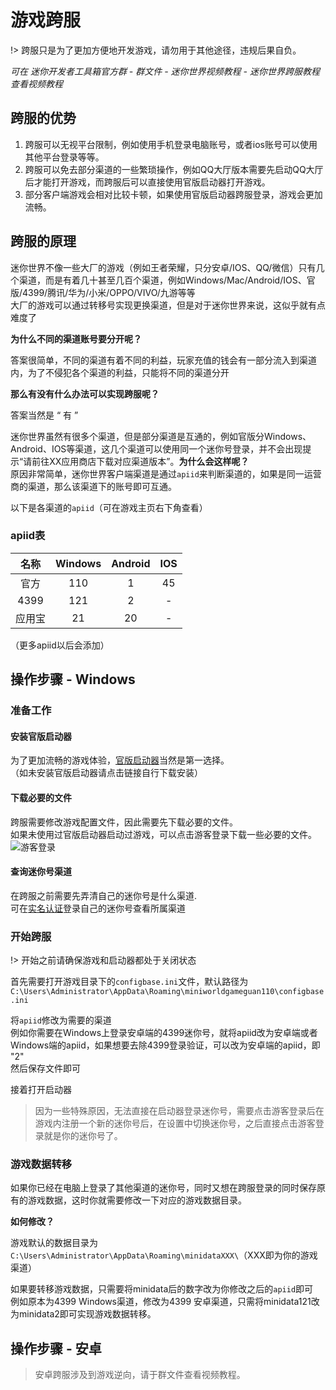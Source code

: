 # 游戏跨服

!> 跨服只是为了更加方便地开发游戏，请勿用于其他途径，违规后果自负。

*可在 迷你开发者工具箱官方群 - 群文件 - 迷你世界视频教程 - 迷你世界跨服教程 查看视频教程*

## 跨服的优势

1. 跨服可以无视平台限制，例如使用手机登录电脑账号，或者ios账号可以使用其他平台登录等等。
2. 跨服可以免去部分渠道的一些繁琐操作，例如QQ大厅版本需要先启动QQ大厅后才能打开游戏，而跨服后可以直接使用官版启动器打开游戏。
3. 部分客户端游戏会相对比较卡顿，如果使用官版启动器跨服登录，游戏会更加流畅。

## 跨服的原理

迷你世界不像一些大厂的游戏（例如王者荣耀，只分安卓/IOS、QQ/微信）只有几个渠道，而是有着几十甚至几百个渠道，例如Windows/Mac/Android/IOS、官版/4399/腾讯/华为/小米/OPPO/VIVO/九游等等  
大厂的游戏可以通过转移号实现更换渠道，但是对于迷你世界来说，这似乎就有点难度了

**为什么不同的渠道账号要分开呢？**

答案很简单，不同的渠道有着不同的利益，玩家充值的钱会有一部分流入到渠道内，为了不侵犯各个渠道的利益，只能将不同的渠道分开

**那么有没有什么办法可以实现跨服呢？**

答案当然是 “ 有 ”

迷你世界虽然有很多个渠道，但是部分渠道是互通的，例如官版分Windows、Android、IOS等渠道，这几个渠道可以使用同一个迷你号登录，并不会出现提示“请前往XX应用商店下载对应渠道版本”。**为什么会这样呢？**  
原因非常简单，迷你世界客户端渠道是通过`apiid`来判断渠道的，如果是同一运营商的渠道，那么该渠道下的账号即可互通。

以下是各渠道的`apiid`（可在游戏主页右下角查看）

### apiid表

|   名称        |   Windows   | Android | IOS |
|   :----:      |    :----:   | :----:  | :----:  
|   官方         | 110         |  1      |  45  |
|   4399        |   121       |    2    |    -   |
|   应用宝        |   21       |    20    |    -    |

（更多apiid以后会添加）

## 操作步骤 - Windows

### 准备工作

#### 安装官版启动器

为了更加流畅的游戏体验，[官版启动器](https://mdownload.mini1.cn/latest/miniworldoffice.exe)当然是第一选择。  
（如未安装官版启动器请点击链接自行下载安装）

#### 下载必要的文件

跨服需要修改游戏配置文件，因此需要先下载必要的文件。  
如果未使用过官版启动器启动过游戏，可以点击游客登录下载一些必要的文件。  
![游客登录](https://s1.ax1x.com/2022/07/11/jyoqVf.png)

#### 查询迷你号渠道

在跨服之前需要先弄清自己的迷你号是什么渠道.  
可在[实名认证](https://mini1.cn/card)登录自己的迷你号查看所属渠道

### 开始跨服

!> 开始之前请确保游戏和启动器都处于关闭状态

首先需要打开游戏目录下的`configbase.ini`文件，默认路径为`C:\Users\Administrator\AppData\Roaming\miniworldgameguan110\configbase.ini`

将`apiid`修改为需要的渠道  
例如你需要在Windows上登录安卓端的4399迷你号，就将apiid改为安卓端或者Windows端的apiid，如果想要去除4399登录验证，可以改为安卓端的apiid，即 "2"  
然后保存文件即可

接着打开启动器

> 因为一些特殊原因，无法直接在启动器登录迷你号，需要点击游客登录后在游戏内注册一个新的迷你号后，在设置中切换迷你号，之后直接点击游客登录就是你的迷你号了。

### 游戏数据转移

如果你已经在电脑上登录了其他渠道的迷你号，同时又想在跨服登录的同时保存原有的游戏数据，这时你就需要修改一下对应的游戏数据目录。

**如何修改？**

游戏默认的数据目录为`C:\Users\Administrator\AppData\Roaming\minidataXXX\`（XXX即为你的游戏渠道）

如果要转移游戏数据，只需要将minidata后的数字改为你修改之后的`apiid`即可  
例如原本为4399 Windows渠道，修改为4399 安卓渠道，只需将minidata121改为minidata2即可实现游戏数据转移。

## 操作步骤 - 安卓

> 安卓跨服涉及到游戏逆向，请于群文件查看视频教程。

